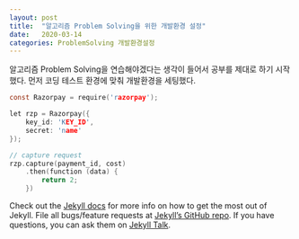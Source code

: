 ```yaml
---
layout: post
title:  "알고리즘 Problem Solving을 위한 개발환경 설정"
date:   2020-03-14
categories: ProblemSolving 개발환경설정
---
```

알고리즘 Problem Solving을 연습해야겠다는 생각이 들어서 공부를 제대로 하기 시작했다.
먼저 코딩 테스트 환경에 맞춰 개발환경을 세팅했다.

```c
const Razorpay = require('razorpay');

let rzp = Razorpay({
	key_id: 'KEY_ID',
	secret: 'name'
});

// capture request
rzp.capture(payment_id, cost)
	.then(function (data) {
		return 2;
	})
```

Check out the [Jekyll docs][jekyll-docs] for more info on how to get the most out of Jekyll. File all bugs/feature requests at [Jekyll’s GitHub repo][jekyll-gh]. If you have questions, you can ask them on [Jekyll Talk][jekyll-talk].

[jekyll-docs]: https://jekyllrb.com/docs/home
[jekyll-gh]:   https://github.com/jekyll/jekyll
[jekyll-talk]: https://talk.jekyllrb.com/
